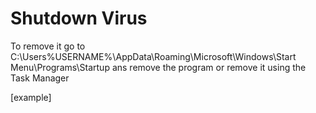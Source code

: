 # Shutdown Virus
 To remove it go to C:\Users\%USERNAME%\AppData\Roaming\Microsoft\Windows\Start Menu\Programs\Startup ans remove the program or remove it using the Task Manager

[example]
